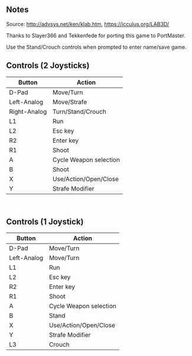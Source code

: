 ## Notes

Source: http://advsys.net/ken/klab.htm, https://icculus.org/LAB3D/

Thanks to Slayer366 and Tekkenfede for porting this game to PortMaster.

Use the Stand/Crouch controls when prompted to enter name/save game.

## Controls (2 Joysticks)

| Button | Action |
|--|--|
| D-Pad | Move/Turn |
| Left-Analog | Move/Strafe |
| Right-Analog | Turn/Stand/Crouch |
| L1 | Run |
| L2 | Esc key |
| R2 | Enter key |
| R1 | Shoot |
| A | Cycle Weapon selection |
| B | Shoot |
| X | Use/Action/Open/Close |
| Y | Strafe Modifier |

<br/>

## Controls (1 Joystick)

| Button | Action |
|--|--|
| D-Pad | Move/Turn |
| Left-Analog | Move/Turn |
| L1 | Run |
| L2 | Esc key |
| R2 | Enter key |
| R1 | Shoot |
| A | Cycle Weapon selection |
| B | Stand |
| X | Use/Action/Open/Close |
| Y | Strafe Modifier |
| L3 | Crouch |

